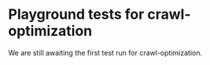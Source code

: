 # Playground tests for crawl-optimization
We are still awaiting the first test run for crawl-optimization.
